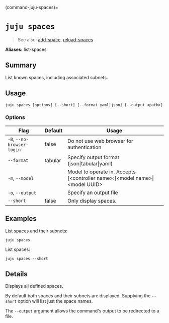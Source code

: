 (command-juju-spaces)=
# `juju spaces`
> See also: [add-space](#add-space), [reload-spaces](#reload-spaces)

**Aliases:** list-spaces

## Summary
List known spaces, including associated subnets.

## Usage
```juju spaces [options] [--short] [--format yaml|json] [--output <path>]```

### Options
| Flag | Default | Usage |
| --- | --- | --- |
| `-B`, `--no-browser-login` | false | Do not use web browser for authentication |
| `--format` | tabular | Specify output format (json&#x7c;tabular&#x7c;yaml) |
| `-m`, `--model` |  | Model to operate in. Accepts [&lt;controller name&gt;:]&lt;model name&gt;&#x7c;&lt;model UUID&gt; |
| `-o`, `--output` |  | Specify an output file |
| `--short` | false | Only display spaces. |

## Examples

List spaces and their subnets:

	juju spaces

List spaces:

	juju spaces --short


## Details
Displays all defined spaces.

By default both spaces and their subnets are displayed. Supplying the `--short` option will list just the space names.

The `--output` argument allows the command's output to be redirected to a file.